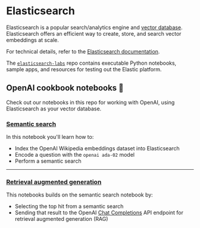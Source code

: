 # Elasticsearch

Elasticsearch is a popular search/analytics engine and [vector database](https://www.elastic.co/elasticsearch/vector-database).
Elasticsearch offers an efficient way to create, store, and search vector embeddings at scale.

For technical details, refer to the [Elasticsearch documentation](https://www.elastic.co/guide/en/elasticsearch/reference/current/knn-search.html).

The [`elasticsearch-labs`](https://github.com/elastic/elasticsearch-labs) repo contains executable Python notebooks, sample apps, and resources for testing out the Elastic platform.

## OpenAI cookbook notebooks 📒

Check out our notebooks in this repo for working with OpenAI, using Elasticsearch as your vector database.

### [Semantic search](https://github.com/openai/openai-cookbook/blob/main/examples/vector_databases/elasticsearch/elasticsearch-semantic-search.ipynb)

In this notebook you'll learn how to:

 - Index the OpenAI Wikipedia embeddings dataset into Elasticsearch
 - Encode a question with the `openai ada-02` model
 - Perform a semantic search

<hr>


### [Retrieval augmented generation](https://github.com/openai/openai-cookbook/blob/main/examples/vector_databases/elasticsearch/elasticsearch-retrieval-augmented-generation.ipynb)

This notebooks builds on the semantic search notebook by:

- Selecting the top hit from a semantic search
- Sending that result to the OpenAI [Chat Completions](https://platform.openai.com/docs/guides/gpt/chat-completions-api) API endpoint for retrieval augmented generation (RAG)

